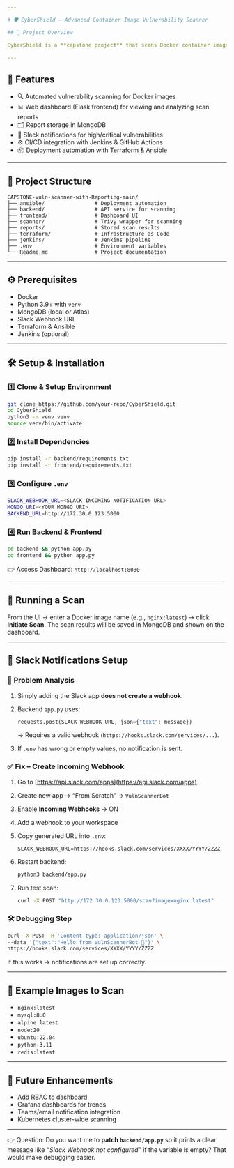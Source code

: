 ```yaml
---

# 🛡️ CyberShield – Advanced Container Image Vulnerability Scanner

## 📌 Project Overview

CyberShield is a **capstone project** that scans Docker container images for vulnerabilities using known CVE databases, generates reports, and provides a **web-based dashboard** for analysis. It integrates with **CI/CD pipelines** and supports **Slack notifications** for real-time alerts.

---
```


## 🚀 Features

* 🔍 Automated vulnerability scanning for Docker images
* 📊 Web dashboard (Flask frontend) for viewing and analyzing scan reports
* 🗂️ Report storage in MongoDB
* 🔔 Slack notifications for high/critical vulnerabilities
* ⚙️ CI/CD integration with Jenkins & GitHub Actions
* 📦 Deployment automation with Terraform & Ansible

---

## 📂 Project Structure

```
CAPSTONE-vuln-scanner-with-Reporting-main/
├── ansible/                # Deployment automation
├── backend/                # API service for scanning
├── frontend/               # Dashboard UI
├── scanner/                # Trivy wrapper for scanning
├── reports/                # Stored scan results
├── terraform/              # Infrastructure as Code
├── jenkins/                # Jenkins pipeline
├── .env                    # Environment variables
└── Readme.md               # Project documentation
```

---

## ⚙️ Prerequisites

* Docker
* Python 3.9+ with `venv`
* MongoDB (local or Atlas)
* Slack Webhook URL
* Terraform & Ansible
* Jenkins (optional)

---

## 🛠️ Setup & Installation

### 1️⃣ Clone & Setup Environment

```bash
git clone https://github.com/your-repo/CyberShield.git
cd CyberShield
python3 -m venv venv
source venv/bin/activate
```

### 2️⃣ Install Dependencies

```bash
pip install -r backend/requirements.txt
pip install -r frontend/requirements.txt
```

### 3️⃣ Configure `.env`

```bash
SLACK_WEBHOOK_URL=<SLACK INCOMING NOTIFICATION URL>
MONGO_URI=<YOUR MONGO URI>
BACKEND_URL=http://172.30.0.123:5000
```

### 4️⃣ Run Backend & Frontend

```bash
cd backend && python app.py
cd frontend && python app.py
```

👉 Access Dashboard: `http://localhost:8080`

---

## 📡 Running a Scan

From the UI → enter a Docker image name (e.g., `nginx:latest`) → click **Initiate Scan**.
The scan results will be saved in MongoDB and shown on the dashboard.

---

## 📢 Slack Notifications Setup

### 🔎 Problem Analysis

1. Simply adding the Slack app **does not create a webhook**.
2. Backend `app.py` uses:

   ```python
   requests.post(SLACK_WEBHOOK_URL, json={"text": message})
   ```

   → Requires a valid webhook (`https://hooks.slack.com/services/...`).
3. If `.env` has wrong or empty values, no notification is sent.

### ✅ Fix – Create Incoming Webhook

1. Go to [https://api.slack.com/apps](https://api.slack.com/apps)
2. Create new app → “From Scratch” → `VulnScannerBot`
3. Enable **Incoming Webhooks** → ON
4. Add a webhook to your workspace
5. Copy generated URL into `.env`:

   ```env
   SLACK_WEBHOOK_URL=https://hooks.slack.com/services/XXXX/YYYY/ZZZZ
   ```
6. Restart backend:

   ```bash
   python3 backend/app.py
   ```
7. Run test scan:

   ```bash
   curl -X POST "http://172.30.0.123:5000/scan?image=nginx:latest"
   ```

### 🛠️ Debugging Step

```bash
curl -X POST -H 'Content-type: application/json' \
--data '{"text":"Hello from VulnScannerBot 🚀"}' \
https://hooks.slack.com/services/XXXX/YYYY/ZZZZ
```

If this works → notifications are set up correctly.

---

## 📌 Example Images to Scan

* `nginx:latest`
* `mysql:8.0`
* `alpine:latest`
* `node:20`
* `ubuntu:22.04`
* `python:3.11`
* `redis:latest`

---

## 📝 Future Enhancements

* Add RBAC to dashboard
* Grafana dashboards for trends
* Teams/email notification integration
* Kubernetes cluster-wide scanning

---

👉 Question: Do you want me to **patch `backend/app.py`** so it prints a clear message like *“Slack Webhook not configured”* if the variable is empty? That would make debugging easier.
